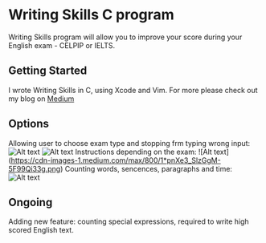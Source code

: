 # Writing Skills C program

Writing Skills program will allow you to improve your score during your English exam - CELPIP or IELTS.

## Getting Started

I wrote Writing Skills in C, using Xcode and Vim.
For more please check out my blog on [Medium](https://medium.com/@aleksandrakorolczuk/writing-skills-simple-c-program-92d73cf0ffd6) 

## Options
Allowing user to choose exam type and stopping frm typing wrong input:
![Alt text](https://cdn-images-1.medium.com/max/800/1*lmMxZ6XcErPeCzteSCNh2Q.png)
![Alt text](https://cdn-images-1.medium.com/max/800/1*Y1CXEufQjjvnx0gFP8nBHA.png)
Instructions depending on the exam:
![Alt text] (https://cdn-images-1.medium.com/max/800/1*pnXe3_SlzGgM-5F99Qi33g.png)
Counting words, sencences, paragraphs and time:
![Alt text](https://cdn-images-1.medium.com/max/800/1*qkKQHk9gzn7GwaOGX799bg.png)

## Ongoing
Adding new feature: counting special expressions, required to write high scored English text. 
